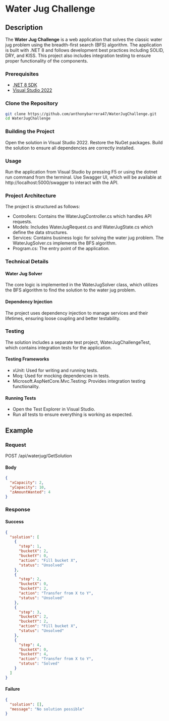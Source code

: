 ﻿# Water Jug Challenge

## Description

The **Water Jug Challenge** is a web application that solves the classic water jug problem using the breadth-first search (BFS) algorithm. The application is built with .NET 8 and follows development best practices including SOLID, DRY, and KISS. This project also includes integration testing to ensure proper functionality of the components.

### Prerequisites

- [.NET 8 SDK](https://dotnet.microsoft.com/download/dotnet/8.0)
- [Visual Studio 2022](https://visualstudio.microsoft.com/vs/)

### Clone the Repository

```bash
git clone https://github.com/anthonybarrera47/WaterJugChallenge.git 
cd WaterJugChallenge
```

### Building the Project
Open the solution in Visual Studio 2022.
Restore the NuGet packages.
Build the solution to ensure all dependencies are correctly installed.
### Usage
Run the application from Visual Studio by pressing F5 or using the dotnet run command from the terminal.
Use Swagger UI, which will be available at http://localhost:5000/swagger to interact with the API.
### Project Architecture
The project is structured as follows:

- Controllers: Contains the WaterJugController.cs which handles API requests.
- Models: Includes WaterJugRequest.cs and WaterJugState.cs which define the data structures.
- Services: Contains business logic for solving the water jug problem. The WaterJugSolver.cs implements the BFS algorithm.
- Program.cs: The entry point of the application.

### Technical Details
#### Water Jug Solver
The core logic is implemented in the WaterJugSolver class, which utilizes the BFS algorithm to find the solution to the water jug problem.

#### Dependency Injection
The project uses dependency injection to manage services and their lifetimes, ensuring loose coupling and better testability.

### Testing
The solution includes a separate test project, WaterJugChallengeTest, which contains integration tests for the application.

#### Testing Frameworks
- xUnit: Used for writing and running tests.
- Moq: Used for mocking dependencies in tests.
- Microsoft.AspNetCore.Mvc.Testing: Provides integration testing functionality.
#### Running Tests
- Open the Test Explorer in Visual Studio.
- Run all tests to ensure everything is working as expected.

## Example

### Request
POST /api/waterjug/GetSolution
#### Body
```json
{
  "xCapacity": 2,
  "yCapacity": 10,
  "zAmountWanted": 4
}
```
### Response
#### Success
```json
{
  "solution": [
    {
      "step": 1,
      "bucketX": 2,
      "bucketY": 0,
      "action": "Fill bucket X",
      "status": "Unsolved"
    },
    {
      "step": 2,
      "bucketX": 0,
      "bucketY": 2,
      "action": "Transfer from X to Y",
      "status": "Unsolved"
    },
    {
      "step": 3,
      "bucketX": 2,
      "bucketY": 2,
      "action": "Fill bucket X",
      "status": "Unsolved"
    },
    {
      "step": 4,
      "bucketX": 0,
      "bucketY": 4,
      "action": "Transfer from X to Y",
      "status": "Solved"
    }
  ]
}
```
#### Failure
```json
{
  "solution": [],
  "message": "No solution possible"
}
```
